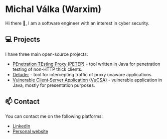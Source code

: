 # Michal Válka (Warxim)
Hi there 👋, I am a software engineer with an interest in cyber security.

## 💻 Projects 
I have three main open-source projects:
- [PEnetration TEsting Proxy (PETEP)](https://petep.warxim.com/) - tool written in Java for penetration testing of non-HTTP thick clients.
- [Deluder](https://github.com/Warxim/deluder) - tool for intercepting traffic of proxy unaware applications.
- [Vulnerable Client‑Server Application (VuCSA)](https://vucsa.warxim.com/) - vulnerable application in Java, mostly for presentation purposes.

## 📫 Contact
You can contact me on the following platforms:
- [LinkedIn](https://www.linkedin.com/in/michalvalka/)
- [Personal website](https://warxim.com/)
